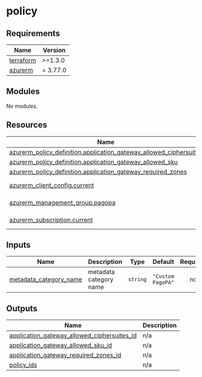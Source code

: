 # policy

<!-- markdownlint-disable -->
<!-- BEGINNING OF PRE-COMMIT-TERRAFORM DOCS HOOK -->
## Requirements

| Name | Version |
|------|---------|
| <a name="requirement_terraform"></a> [terraform](#requirement\_terraform) | >=1.3.0 |
| <a name="requirement_azurerm"></a> [azurerm](#requirement\_azurerm) | = 3.77.0 |

## Modules

No modules.

## Resources

| Name | Type |
|------|------|
| [azurerm_policy_definition.application_gateway_allowed_ciphersuites](https://registry.terraform.io/providers/hashicorp/azurerm/3.77.0/docs/resources/policy_definition) | resource |
| [azurerm_policy_definition.application_gateway_allowed_sku](https://registry.terraform.io/providers/hashicorp/azurerm/3.77.0/docs/resources/policy_definition) | resource |
| [azurerm_policy_definition.application_gateway_required_zones](https://registry.terraform.io/providers/hashicorp/azurerm/3.77.0/docs/resources/policy_definition) | resource |
| [azurerm_client_config.current](https://registry.terraform.io/providers/hashicorp/azurerm/3.77.0/docs/data-sources/client_config) | data source |
| [azurerm_management_group.pagopa](https://registry.terraform.io/providers/hashicorp/azurerm/3.77.0/docs/data-sources/management_group) | data source |
| [azurerm_subscription.current](https://registry.terraform.io/providers/hashicorp/azurerm/3.77.0/docs/data-sources/subscription) | data source |

## Inputs

| Name | Description | Type | Default | Required |
|------|-------------|------|---------|:--------:|
| <a name="input_metadata_category_name"></a> [metadata\_category\_name](#input\_metadata\_category\_name) | metadata category name | `string` | `"Custom PagoPA"` | no |

## Outputs

| Name | Description |
|------|-------------|
| <a name="output_application_gateway_allowed_ciphersuites_id"></a> [application\_gateway\_allowed\_ciphersuites\_id](#output\_application\_gateway\_allowed\_ciphersuites\_id) | n/a |
| <a name="output_application_gateway_allowed_sku_id"></a> [application\_gateway\_allowed\_sku\_id](#output\_application\_gateway\_allowed\_sku\_id) | n/a |
| <a name="output_application_gateway_required_zones_id"></a> [application\_gateway\_required\_zones\_id](#output\_application\_gateway\_required\_zones\_id) | n/a |
| <a name="output_policy_ids"></a> [policy\_ids](#output\_policy\_ids) | n/a |
<!-- END OF PRE-COMMIT-TERRAFORM DOCS HOOK -->
